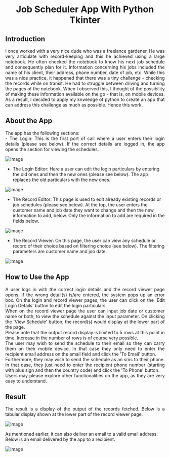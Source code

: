 <h1><p align="center">Job Scheduler App With Python Tkinter</p></h1>

## Introduction
<p align="justify">
I once worked with a very nice dude who was a freelance gardener. He was very articulate with record-keeping and this he achieved using a large notebook. He often checked the notebook to know his next job schedule and consequently plan for it. Information concerning his jobs included the name of his client, their address, phone number, date of job, etc. While this was a nice practice, it happened that there was a tiny challenge - checking the records while on transit. He had to struggle between driving and turning the pages of the notebook. When I observed this, I thought of the possibility of making these information available on the go - that is, on mobile devices. As a result, I decided to apply my knwledge of python to create an app that can address this challenge as much as possible. Hence this work.
</p>

## About the App
<p align="justify">
The app has the following sections:<br>
- The Login: This is the first port of call where a user enters their login details (please see below). If the correct details are logged in, the app opens the section for viewing the schedules.
  
![image](https://user-images.githubusercontent.com/44449730/160242100-46f70058-5c1e-415a-9ccc-75d94df38099.png)

- The Login Editor: Here a user can edit the login particulars by entering the old ones and then the new ones (please see below). The app replaces the old particulars with the new ones.
  
![image](https://user-images.githubusercontent.com/44449730/160242177-6e2343d3-6eca-441d-bcf5-d725e4197862.png)

- The Record Editor: This page is used to edit already existing records or job schedules (please see below). At the top, the user enters the customer name and job date they want to change and then the new information to add, below. Only the information to add are required in the fields below.
  
![image](https://user-images.githubusercontent.com/44449730/160242601-84a1703d-3956-4e0a-b7a8-c11e25cc099e.png)

- The Record Viewer: On this page, the user can view any schedule or record of their choice based on filtering choice (see below). The filtering parameters are customer name and job date.
  
![image](https://user-images.githubusercontent.com/44449730/160242928-4707b0cb-5642-4ced-99f9-8556b6824feb.png)

</p>

## How to Use the App
<p align="justify">
A user logs in with the correct login details and the record viewer page opens. If the wrong detail(s) is/are entered, the system pops up an error box. On the login and record viewer pages, the user can click on the 'Edit Login Details' button to edit the login particulars.<br>
When on the record viewer page the user can input job date or customer name or both, to view the schedule against the input parameter. On clicking the 'View Schedule' button, the record(s) would display at the lower part of the page.<br>
Please note that the output record display is limited to 5 rows at this point in time. Increase in the number of rows is of course very possible.<br>
The user may wish to send the schedule to their email so they can carry them on their mobile device. In that case they only need to enter the recipient email address on the email field and click the 'To Email' button.<br>
Furthermore, they may wish to send the schedule as an sms to their phone. In that case, they just need to enter the recipient phone number (starting with plus sign and then the country code) and click the 'To Phone' button.<br>
Users may please explore other functionalities on the app, as they are very easy to understand.
</p>

## Result
<p align="justify">
The result is a display of the output of the records fetched. Below is a tabular display shown at the lower part of the record viewer page.
  
![image](https://user-images.githubusercontent.com/44449730/160243748-168adc37-0b46-4ee0-80df-fcc4749c1884.png)
  
As mentioned earlier, it can also deliver an email to a valid email address. Below is an email delivered by the app to a recipient.
  
![image](https://user-images.githubusercontent.com/44449730/160243992-6e9a9f0e-601c-4604-8a9b-baa1f401ffc5.png)


</p>

